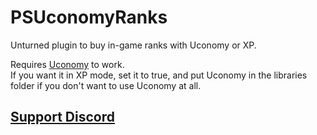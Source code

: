 # PSUconomyRanks
Unturned plugin to buy in-game ranks with Uconomy or XP.

Requires [Uconomy](https://github.com/RocketModPlugins/Uconomy/tree/legacy) to work. </br>
If you want it in XP mode, set it to true, and put Uconomy in the libraries folder if you don't want to use Uconomy at all.

## [Support Discord](https://discord.gg/ydjYVJ2)
